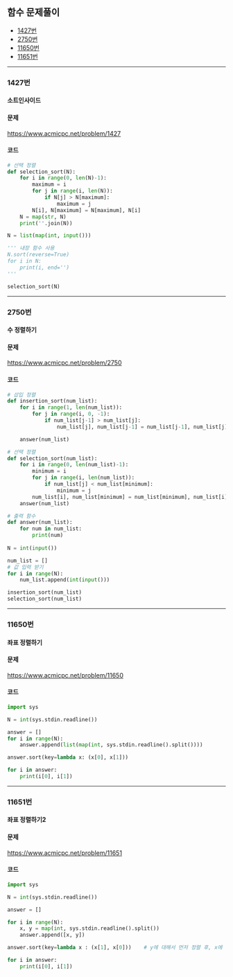 ## 함수 문제풀이

- [1427번](#1427번)
- [2750번](#2750번)
- [11650번](#11650번)
- [11651번](#11651번)
----------------------------------------------------




### 1427번
#### 소트인사이드

#### 문제
https://www.acmicpc.net/problem/1427

#### 코드

``` python
# 선택 정렬
def selection_sort(N):
    for i in range(0, len(N)-1):
        maximum = i
        for j in range(i, len(N)):
            if N[j] > N[maximum]:
                maximum = j
        N[i], N[maximum] = N[maximum], N[i]
    N = map(str, N)
    print(''.join(N))

N = list(map(int, input()))

''' 내장 함수 사용
N.sort(reverse=True)
for i in N:
    print(i, end='')
'''

selection_sort(N)
```
----------------------------------------------------

### 2750번
#### 수 정렬하기

#### 문제
https://www.acmicpc.net/problem/2750

#### 코드

``` python
# 삽입 정렬
def insertion_sort(num_list):
    for i in range(1, len(num_list)):
        for j in range(i, 0, -1):
            if num_list[j-1] > num_list[j]:
                num_list[j], num_list[j-1] = num_list[j-1], num_list[j]

    answer(num_list)

# 선택 정렬
def selection_sort(num_list):
    for i in range(0, len(num_list)-1):
        minimum = i
        for j in range(i, len(num_list)):
            if num_list[j] < num_list[minimum]:
                minimum = j
        num_list[i], num_list[minimum] = num_list[minimum], num_list[i]
    answer(num_list)

# 출력 함수
def answer(num_list):
    for num in num_list:
        print(num)
    
N = int(input())

num_list = []
# 값 입력 받기
for i in range(N):
    num_list.append(int(input()))

insertion_sort(num_list)
selection_sort(num_list)
```
----------------------------------------------------

### 11650번
#### 좌표 정렬하기

#### 문제
https://www.acmicpc.net/problem/11650

#### 코드

``` python
import sys

N = int(sys.stdin.readline())

answer = []
for i in range(N):
    answer.append(list(map(int, sys.stdin.readline().split())))

answer.sort(key=lambda x: (x[0], x[1]))

for i in answer:
    print(i[0], i[1])
```
----------------------------------------------------
### 11651번
#### 좌표 정렬하기2

#### 문제
https://www.acmicpc.net/problem/11651

#### 코드

``` python
import sys

N = int(sys.stdin.readline())

answer = []

for i in range(N):
    x, y = map(int, sys.stdin.readline().split())
    answer.append([x, y])

answer.sort(key=lambda x : (x[1], x[0]))    # y에 대해서 먼저 정렬 후, x에 대해서 정렬

for i in answer:
    print(i[0], i[1])
```
